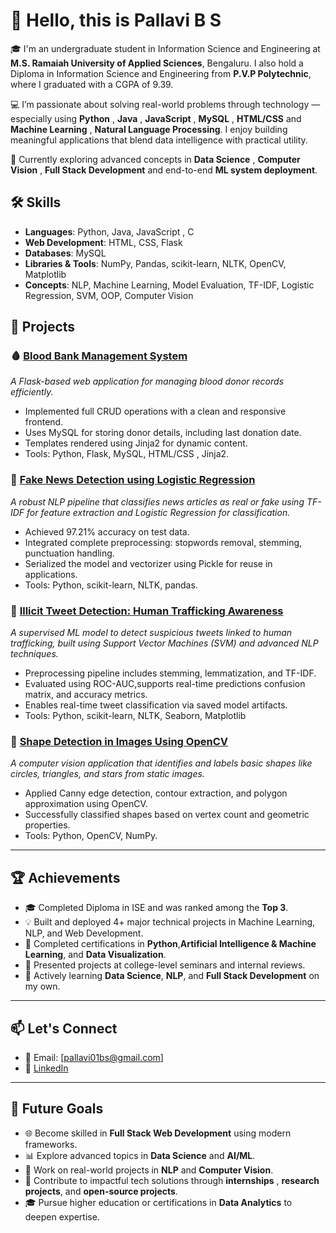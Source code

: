 # 👋 Hello, this is Pallavi B S
🎓 I'm an undergraduate student in Information Science and Engineering at **M.S. Ramaiah University of Applied Sciences**, Bengaluru. 
  I also hold a Diploma in Information Science and Engineering from  **P.V.P Polytechnic**, where I graduated with a CGPA of 9.39.

💻 I’m passionate about solving real-world problems through technology — especially using **Python** , **Java** , **JavaScript** , **MySQL** , **HTML/CSS** and **Machine Learning** , **Natural Language Processing**. I enjoy building meaningful applications that blend data intelligence with practical utility.

🌱 Currently exploring advanced concepts in **Data Science** , **Computer Vision** , **Full Stack Development** and end-to-end **ML system deployment**.

## 🛠️ Skills
 - **Languages**: Python, Java, JavaScript , C
 - **Web Development**: HTML, CSS, Flask
 - **Databases**: MySQL
 - **Libraries & Tools**: NumPy, Pandas, scikit-learn, NLTK, OpenCV, Matplotlib
 - **Concepts**: NLP, Machine Learning, Model Evaluation, TF-IDF, Logistic Regression, SVM, OOP, Computer Vision

## 💼 Projects
### 🩸 [Blood Bank Management System](https://github.com/Pallavi01bs/Blood-Bank-Management-System)

*A Flask-based web application for managing blood donor records efficiently.*

 - Implemented full CRUD operations with a clean and responsive frontend.
 - Uses MySQL for storing donor details, including last donation date.
 - Templates rendered using Jinja2 for dynamic content.
 - Tools: Python, Flask, MySQL, HTML/CSS , Jinja2.

### 🧠 [Fake News Detection using Logistic Regression](https://github.com/Pallavi01bs/Fake-News-Detection-Using-Logistic-Regression)

*A robust NLP pipeline that classifies news articles as real or fake using TF-IDF for feature extraction and Logistic Regression for classification.*

 - Achieved 97.21% accuracy on test data.
 - Integrated complete preprocessing: stopwords removal, stemming, punctuation handling.
 - Serialized the model and vectorizer using Pickle for reuse in applications.
 - Tools: Python, scikit-learn, NLTK, pandas.

### 🚨 [Illicit Tweet Detection: Human Trafficking Awareness](https://github.com/Pallavi01bs/Illicit-Tweet-Detection-Human-Trafficking-on-Twitter)

*A supervised ML model to detect suspicious tweets linked to human trafficking, built using Support Vector Machines (SVM) and advanced NLP techniques.*

 - Preprocessing pipeline includes stemming, lemmatization, and TF-IDF.
 - Evaluated using ROC-AUC,supports real-time predictions confusion matrix, and accuracy metrics.
 - Enables real-time tweet classification via saved model artifacts.
 - Tools: Python, scikit-learn, NLTK, Seaborn, Matplotlib
   
### 🧠 [Shape Detection in Images Using OpenCV](https://github.com/Pallavi01bs/Shape-Detection-in-Images-Using-OpenCV)

*A computer vision application that identifies and labels basic shapes like circles, triangles, and stars from static images.*

 - Applied Canny edge detection, contour extraction, and polygon approximation using OpenCV.
 - Successfully classified shapes based on vertex count and geometric properties.
 - Tools: Python, OpenCV, NumPy.

----

## 🏆 Achievements
 - 🎓 Completed Diploma in ISE and was ranked among the **Top 3**. 
 - 💡 Built and deployed 4+ major technical projects in Machine Learning, NLP, and Web Development.
 - 📜 Completed certifications in **Python**,**Artificial Intelligence & Machine Learning**, and **Data Visualization**.
 - 🎤 Presented projects at college-level seminars and internal reviews.
 - 🚀 Actively learning **Data Science**, **NLP**, and **Full Stack Development** on my own.

----

## 📫 Let's Connect
 - 📧 Email: [pallavi01bs@gmail.com]
 - 🔗 [LinkedIn](http://www.linkedin.com/in/pallavi01bs)

----

## 🔭 Future Goals
 - 🌐 Become skilled in **Full Stack Web Development** using modern frameworks.
 - 📊 Explore advanced topics in **Data Science** and **AI/ML**.
 - 🤖 Work on real-world projects in **NLP** and **Computer Vision**.
 - 💼 Contribute to impactful tech solutions through **internships** , **research projects**, and **open-source projects**.
 - 🎓 Pursue higher education or certifications in **Data Analytics** to deepen expertise.
